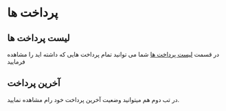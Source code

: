 # پرداخت ها

## لیست پرداخت ها
در قسمت [لیست پرداخت ها](https://panel.virakcloud.com/accounting/payment/list#list) شما می توانید تمام پرداخت هایی که داشته اید را مشاهده فرمایید

<DarkModeImage
  dark-src="/images/guides/fa/dark/accounting/payments-list.webp"
  light-src="/images/guides/fa/light/accounting/payments-list.webp"
  alt="Payments List"
/>

## آخرین پرداخت

در تب دوم هم میتوانید وضعیت آخرین پرداخت خود رام مشاهده نمایید.

<DarkModeImage
  dark-src="/images/guides/fa/dark/accounting/last-payment.webp"
  light-src="/images/guides/fa/light/accounting/last-payment.webp"
  alt="Last Payment"
/>
